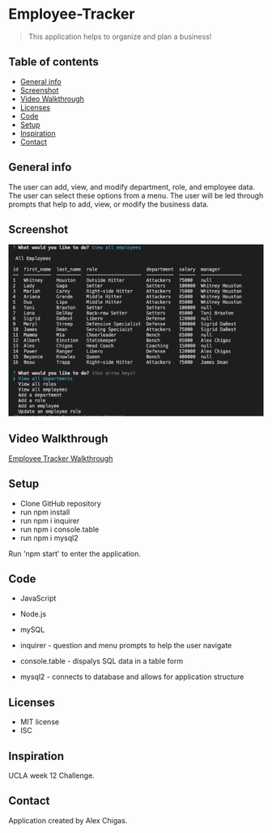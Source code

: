 # Employee-Tracker
> This application helps to organize and plan a business!

## Table of contents
* [General info](#general-info)
* [Screenshot](#screenshots)
* [Video Walkthrough](#video_walkthrough)
* [Licenses](#licenses)
* [Code](#code)
* [Setup](#setup)
* [Inspiration](#inspiration)
* [Contact](#contact)

## General info
The user can add, view, and modify department, role, and employee data. The user can select these options from a menu. The user will be led through prompts that help to add, view, or modify the business data.

## Screenshot
![Employee Tracker Screenshot](./images/employee_tracker.png)

## Video Walkthrough 
[Employee Tracker Walkthrough](https://drive.google.com/file/d/16-gK36OUQ-6hmO4JCoRIyVN1byS4lcGP/view)

## Setup
* Clone GitHub repository 
* run npm install
* run npm i inquirer
* run npm i console.table
* run npm i mysql2

Run 'npm start' to enter the application.

## Code
* JavaScript
* Node.js
* mySQL

* inquirer - question and menu prompts to help the user navigate
* console.table - dispalys SQL data in a table form
* mysql2 - connects to database and allows for application structure

## Licenses
* MIT license
* ISC

## Inspiration
UCLA week 12 Challenge. 

## Contact
Application created by Alex Chigas. 
